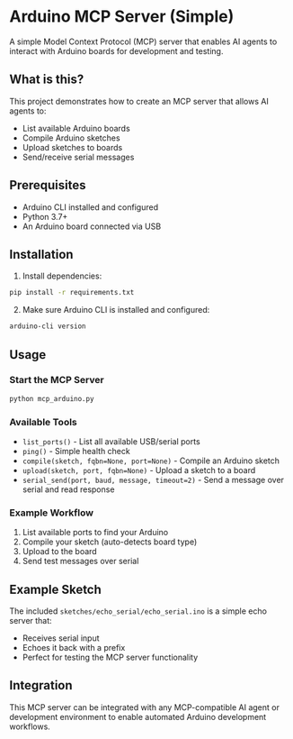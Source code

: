 # Arduino MCP Server (Simple)

A simple Model Context Protocol (MCP) server that enables AI agents to interact with Arduino boards for development and testing.

## What is this?

This project demonstrates how to create an MCP server that allows AI agents to:
- List available Arduino boards
- Compile Arduino sketches
- Upload sketches to boards
- Send/receive serial messages

## Prerequisites

- Arduino CLI installed and configured
- Python 3.7+
- An Arduino board connected via USB

## Installation

1. Install dependencies:
```bash
pip install -r requirements.txt
```

2. Make sure Arduino CLI is installed and configured:
```bash
arduino-cli version
```

## Usage

### Start the MCP Server

```bash
python mcp_arduino.py
```

### Available Tools

- `list_ports()` - List all available USB/serial ports
- `ping()` - Simple health check
- `compile(sketch, fqbn=None, port=None)` - Compile an Arduino sketch
- `upload(sketch, port, fqbn=None)` - Upload a sketch to a board
- `serial_send(port, baud, message, timeout=2)` - Send a message over serial and read response

### Example Workflow

1. List available ports to find your Arduino
2. Compile your sketch (auto-detects board type)
3. Upload to the board
4. Send test messages over serial

## Example Sketch

The included `sketches/echo_serial/echo_serial.ino` is a simple echo server that:
- Receives serial input
- Echoes it back with a prefix
- Perfect for testing the MCP server functionality

## Integration

This MCP server can be integrated with any MCP-compatible AI agent or development environment to enable automated Arduino development workflows. 
